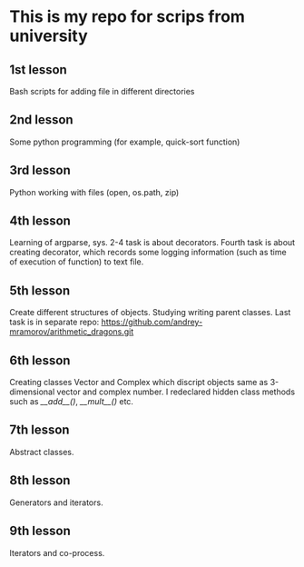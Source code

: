 # This is my repo for scrips from university

## 1st lesson
Bash scripts for adding file in different directories

## 2nd lesson
Some python programming (for example, quick-sort function)

## 3rd lesson
Python working with files (open, os.path, zip)

## 4th lesson
Learning of argparse, sys. 2-4 task is about decorators. Fourth task is about creating decorator, which records some logging information (such as time of execution of function) to text file.

## 5th lesson
Create different structures of objects. Studying writing parent classes. Last task is in separate repo: https://github.com/andrey-mramorov/arithmetic_dragons.git

## 6th lesson
Creating classes Vector and Complex which discript objects same as 3-dimensional vector and complex number. I redeclared hidden class methods such as *\_\_add\_\_()*, *\_\_mult\_\_()* etc. 

## 7th lesson
Abstract classes.

## 8th lesson
Generators and iterators.

## 9th lesson
Iterators and co-process.
